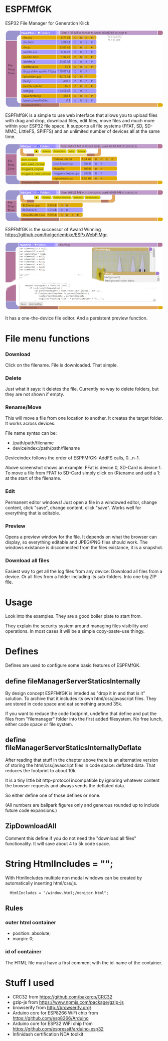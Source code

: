 # ESPFMfGK

ESP32 File Manager for Generation Klick

![this is it](https://raw.githubusercontent.com/holgerlembke/ESPFMfGK/main/img/bild1.jpg)


ESPFMfGK is a simple to use web interface that allows you to upload files with drag and drop, download files, edit files, move files and much more within your ESP32 file space. It supports all file systems (FFAT, SD, SD-MMC, LittleFS, SPIFFS) and an unlimited number of devices all at the same time. 

![this is it](https://raw.githubusercontent.com/holgerlembke/ESPFMfGK/main/img/bild2.jpg)

![this is it](https://raw.githubusercontent.com/holgerlembke/ESPFMfGK/main/img/bild3.jpg)

ESPFMfGK is the successor of Award Winning https://github.com/holgerlembke/ESPxWebFlMgr.

![this is it](https://raw.githubusercontent.com/holgerlembke/ESPFMfGK/main/img/bild4.jpg)

It has a one-the-device file editor. And a persistent preview function.

# File menu functions

### Download

Click on the filename. File is downloaded. That simple.

### Delete

Just what it says: it deletes the file. Currently no way to delete folders, but they are not shown if empty.

### Rename/Move

This will move a file from one location to another. It creates the target folder. It works across devices.

File name syntax can be: 

* /path/path/filename 
* deviceindex:/path/path/filename

Deviceindex follows the order of ESPFMfGK::AddFS calls, 0...n-1.

Above screenshot shows an example: FFat is device 0, SD-Card is device 1. To move a file from FFAT to SD-Card
simply click on (R)ename and add a 1: at the start of the filename.

### Edit

Permanent editor windows! Just open a file in a windowed editor, change content, click "save", change content, click "save". Works well for everything that is editable.

### Preview

Opens a preview window for the file. It depends on what the browser can display, so everything editable and JPEG/PNG files should work. The windows existance is disconnected from the files existance, it is a snapshot.

### Download all files

Easiest way to get all the log files from any device: Download all files from a device. Or all files from a folder including its sub-folders. Into one big ZIP file. 

# Usage

Look into the examples. They are a good boiler plate to start from.

They explain the security system around managing files visibility and operations. In most cases it will be a simple copy-paste-use thingy. 

# Defines

Defines are used to configure some basic features of ESPFMfGK.

## define fileManagerServerStaticsInternally

By design concept ESPFMfGK is inteded as "drop it in and that is it" solution. To archive that it includes 
its own html/css/javascript files. They are stored in code space and eat something around 35k.

If you want to reduce the code footprint, undefine that define and put the files from "filemanager" folder into the first added filesystem. No free lunch, either code space or file system.

## define fileManagerServerStaticsInternallyDeflate

After reading that stuff in the chapter above there is an alternative version of storing the html/css/javascript files in code space: deflated data. That reduces the footprint to about 10k.

It is a tiny little bit http-protocol incompatible by ignoring whatever content the browser requests and always sends the deflated data.

So either define one of those defines or none.

(All numbers are ballpark figures only and generous rounded up to include future code expansions.)

## ZipDownloadAll

Comment this define if you do not need the "download all files" functionality. It will save about 4 to 5k code space.

# String HtmlIncludes = "";

With HtmlIncludes multiple non modal windows can be created by automatically inserting html/css/js. 

```
  HtmlIncludes = "/window.html;/monitor.html";
```

## Rules

### outer html container

- position: absolute;
- margin: 0;

### id of container

The HTML file must have a first comment with the id-name of the container.




# Stuff I used

* CRC32 from https://github.com/bakercp/CRC32
* gzip-js from https://www.npmjs.com/package/gzip-js
* browserify from http://browserify.org/
* Arduino core for ESP8266 WiFi chip from https://github.com/esp8266/Arduino
* Arduino core for ESP32 WiFi chip from https://github.com/espressif/arduino-esp32
* Infinidash certification NDA toolkit
